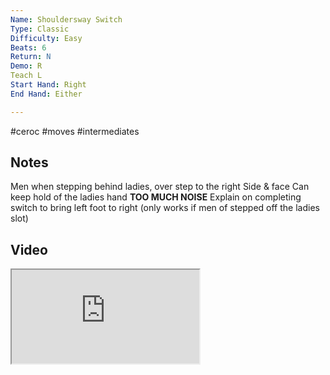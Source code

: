 ```yaml
---
Name: Shouldersway Switch
Type: Classic
Difficulty: Easy
Beats: 6
Return: N
Demo: R
Teach L
Start Hand: Right
End Hand: Either

---
```

#ceroc #moves #intermediates
## Notes
Men when stepping behind ladies, over step to the right
Side &amp; face
Can keep hold of the ladies hand
**TOO MUCH NOISE**
Explain on completing switch to bring left foot to right (only works if men of stepped off the ladies slot)

## Video
<iframe src="https://www.network.ceroc.com/Teachers/DanceMoves/CurrentLibrary/Video/16ShoulderswaySwitch.mp4" />

## Top Tips

#### Style
Arm movement on switch

#### Shape & Feel
Slotted move

#### Safety
Dont pull back hard on ladies shoulders
Ladies keep core engaged, small steps
Men Slotting Get the leg out of the way

#### Timing


### Men

### Ladies

## Safety & Technique
### Men

### Ladies

## Style & Flow


### Men

### Ladies


